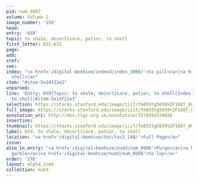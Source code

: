 ```yaml
---
pid: num_0907
volume: Volume 2
image_number: '158'
head: 
entry: '659'
topic: to shale, decorticare, potior, to shell
first_letter: 651-675
page: 
add: 
xref: 
see: 
index: "<a href='/digital-beehive/index4/index_3006/'>to pill</a>|<a href='/digital-beehive/index4/index_3668/'>to
  shell</a>"
item: "#item-5e14f22e3"
unparsed: 
line: 'Entry: 659|Topic: to shale, decorticare, potior, to shell|Index: to pill|Index:
  to shell|#item-5e14f22e3'
selection: https://stacks.stanford.edu/image/iiif/fm855tg5659%2F1607_0625/920,873,1715,139/full/0/default.jpg
full_image: https://stacks.stanford.edu/image/iiif/fm855tg5659%2F1607_0625/full/full/0/default.jpg
annotation_uri: http://dev.llgc.org.uk/annotation/1579292234826
insertion: 
thumbnail: https://stacks.stanford.edu/image/iiif/fm855tg5659%2F1607_0625/920,873,600,180/250,/0/default.jpg
label: 659. to shale, decorticare, potior, to shell
location: "<a href='/digital-beehive/toc/toc2_148/'>Full Page</a>"
issue: 
also_in_entry: "<a href='/digital-beehive/num3/num_0906'>Purge</a>|<a href='/digital-beehive/num3/num_0908'>To
  garble</a>|<a href='/digital-beehive/num3/num_0909'>to lop</a>"
order: '276'
layout: alpha_item
collection: num3
---
```

